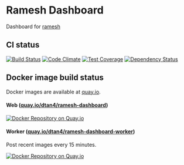 # Ramesh Dashboard

Dashboard for [ramesh](https://github.com/dtan4/ramesh)

## CI status

[![Build Status](https://travis-ci.org/dtan4/ramesh-dashboard.svg)](https://travis-ci.org/dtan4/ramesh-dashboard)
[![Code Climate](https://codeclimate.com/github/dtan4/ramesh-dashboard/badges/gpa.svg)](https://codeclimate.com/github/dtan4/ramesh-dashboard)
[![Test Coverage](https://codeclimate.com/github/dtan4/ramesh-dashboard/badges/coverage.svg)](https://codeclimate.com/github/dtan4/ramesh-dashboard/coverage)
[![Dependency Status](https://gemnasium.com/dtan4/ramesh-dashboard.svg)](https://gemnasium.com/dtan4/ramesh-dashboard)

## Docker image build status

Docker images are available at [quay.io](https://quay.io).

#### Web ([quay.io/dtan4/ramesh-dashboard](https://quay.io/repository/dtan4/ramesh-dashboard))

[![Docker Repository on Quay.io](https://quay.io/repository/dtan4/ramesh-dashboard/status "Docker Repository on Quay.io")](https://quay.io/repository/dtan4/ramesh-dashboard)

#### Worker ([quay.io/dtan4/ramesh-dashboard-worker](https://quay.io/repository/dtan4/ramesh-dashboard-worker))

Post recent images every 15 minutes.

[![Docker Repository on Quay.io](https://quay.io/repository/dtan4/ramesh-dashboard-worker/status "Docker Repository on Quay.io")](https://quay.io/repository/dtan4/ramesh-dashboard-worker)
